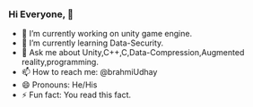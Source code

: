 ### Hi Everyone, 👋

- 🔭 I’m currently working on unity game engine.
- 🌱 I’m currently learning Data-Security.
- 💬 Ask me about Unity,C++,C,Data-Compression,Augmented reality,programming.
- 📫 How to reach me: @brahmiUdhay
- 😄 Pronouns: He/His
- ⚡ Fun fact: You read this fact.
